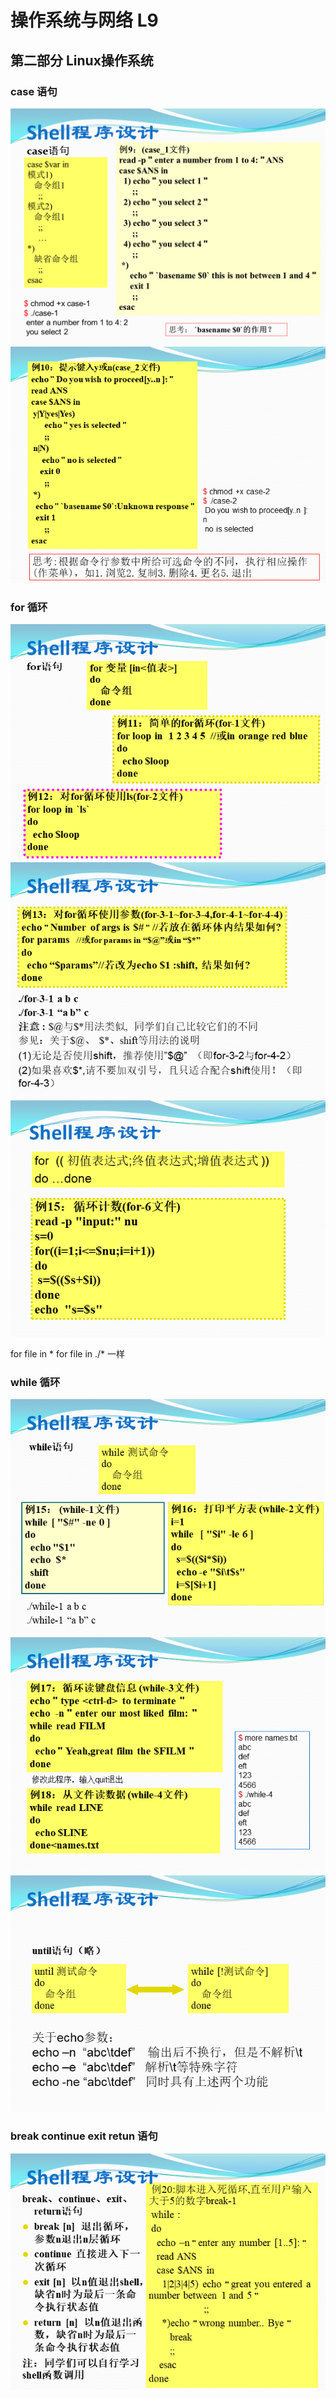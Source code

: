 # 操作系统与网络 L9

## 第二部分 Linux操作系统

### case 语句

![](pictures/L9_1.png)
![](pictures/L9_2.png)


### for 循环

![](pictures/L9_3.png)
![](pictures/L9_4.png)
![](pictures/L9_5.png)

for file in *
for file in ./*
一样


### while 循环

![](pictures/L9_6.png)
![](pictures/L9_7.png)
![](pictures/L9_8.png)


### break continue exit retun 语句

![](pictures/L9_9.png)
